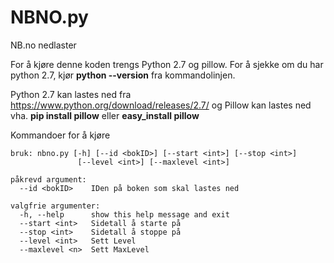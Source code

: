 # NBNO.py
NB.no nedlaster


For å kjøre denne koden trengs Python 2.7 og pillow.
For å sjekke om du har python 2.7, kjør **python --version** fra kommandolinjen.

Python 2.7 kan lastes ned fra https://www.python.org/download/releases/2.7/ og Pillow kan lastes ned vha. **pip install pillow** eller **easy_install pillow**

Kommandoer for å kjøre

```
bruk: nbno.py [-h] [--id <bokID>] [--start <int>] [--stop <int>]
               [--level <int>] [--maxlevel <int>]

påkrevd argument:
  --id <bokID>    IDen på boken som skal lastes ned

valgfrie argumenter:
  -h, --help      show this help message and exit
  --start <int>   Sidetall å starte på
  --stop <int>    Sidetall å stoppe på
  --level <int>   Sett Level
  --maxlevel <n>  Sett MaxLevel
```
